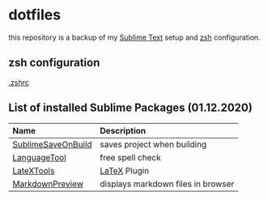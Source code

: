 # dotfiles
this repository is a backup of my [Sublime Text](https://www.sublimetext.com) setup and [zsh](https://ohmyz.sh) configuration.

## zsh configuration
[.zshrc](/.zshrc) 

## List of installed Sublime Packages (01.12.2020)
 Name | Description |
:-----|:------------|
 [SublimeSaveOnBuild](https://packagecontrol.io/packages/SublimeOnSaveBuild?__s=smsngj5qmyfqajbpwoeh) | saves project when building
 [LanguageTool](https://packagecontrol.io/packages/LanguageTool) | free spell check
 [LateXTools](https://packagecontrol.io/packages/LaTeXTools) | [LaTeX](https://www.latex-project.org) Plugin
 [MarkdownPreview](https://packagecontrol.io/packages/MarkdownLivePreview) | displays markdown files in browser
